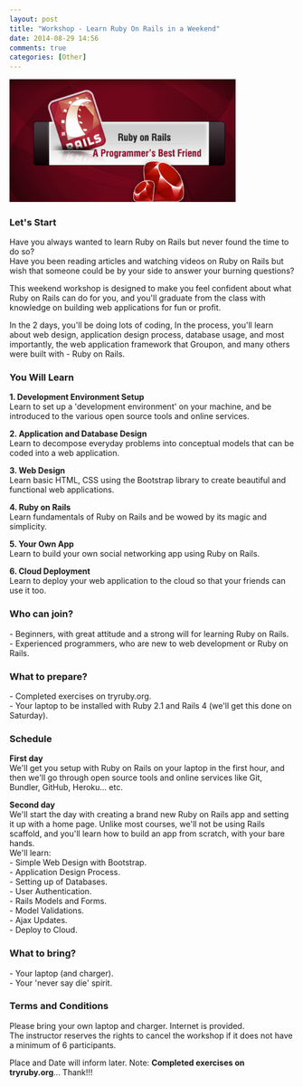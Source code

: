 ```yaml
---
layout: post
title: "Workshop - Learn Ruby On Rails in a Weekend"
date: 2014-08-29 14:56
comments: true
categories: [Other]
---
```


<p>
  <img src="/images/ruby_on_rails.png" width="400" />
</p>

<h3>Let's Start</h3>

<p>
  Have you always wanted to learn Ruby on Rails but never found the time to do so?<br/>
  Have you been reading articles and watching videos on Ruby on Rails but wish that someone could be by your side to answer your burning questions?
</p>

<p>
  This weekend workshop is designed to make you feel confident about what Ruby on Rails can do for you, and you'll graduate from the class with knowledge on building web applications for fun or profit.
</p>

<p>
  In the 2 days, you'll be doing lots of coding, In the process, you'll learn about web design, application design process, database usage, and most importantly, the web application framework that Groupon, and many others were built with - Ruby on Rails.
</p>

<h3>You Will Learn</h3>

<p>
  <strong>1. Development Environment Setup</strong><br/>
  Learn to set up a 'development environment' on your machine, and be introduced to the various open source tools and online services.
</p>

<p>
  <strong>2. Application and Database Design</strong><br/>
  Learn to decompose everyday problems into conceptual models that can be coded into a web application.
</p>

<p>
  <strong>3. Web Design</strong><br/>
  Learn basic HTML, CSS using the Bootstrap library to create beautiful and functional web applications.
</p>

<p>
  <strong>4. Ruby on Rails</strong><br/>
  Learn fundamentals of Ruby on Rails and be wowed by its magic and simplicity.
</p>

<p>
  <strong>5. Your Own App</strong><br/>
  Learn to build your own social networking app using Ruby on Rails.
</p>

<p>
  <strong>6. Cloud Deployment</strong><br/>
  Learn to deploy your web application to the cloud so that your friends can use it too.
</p>

<h3>Who can join?</h3>

<p>
  - Beginners, with great attitude and a strong will for learning Ruby on Rails.<br/>
  - Experienced programmers, who are new to web development or Ruby on Rails.
</p>

<h3>What to prepare?</h3>

<p>
  - Completed exercises on tryruby.org.<br/>
  - Your laptop to be installed with Ruby 2.1 and Rails 4 (we'll get this done on Saturday).
</p>

<h3>Schedule</h3>

<p>
  <strong>First day</strong><br/>
  We'll get you setup with Ruby on Rails on your laptop in the first hour, and then we'll go through open source tools and online services like Git, Bundler, GitHub, Heroku... etc.
</p>

<p>
  <strong>Second day</strong><br/>
  We'll start the day with creating a brand new Ruby on Rails app and setting it up with a home page. Unlike most courses, we'll not be using Rails scaffold, and you'll learn how to build an app from scratch, with your bare hands.<br/>
  We'll learn:<br/>
  - Simple Web Design with Bootstrap.<br/>
  - Application Design Process.<br/>
  - Setting up of Databases.<br/>
  - User Authentication.<br/>
  - Rails Models and Forms.<br/>
  - Model Validations.<br/>
  - Ajax Updates.<br/>
  - Deploy to Cloud.
</p>

<h3>What to bring?</h3>

<p>
  - Your laptop (and charger).<br/>
  - Your 'never say die' spirit.
</p>

<h3>Terms and Conditions</h3>

<p>
  Please bring your own laptop and charger. Internet is provided.<br/>
  The instructor reserves the rights to cancel the workshop if it does not have a minimum of 6 participants. 
</p>

<p>
  Place and Date will inform later. Note: <strong>Completed exercises on tryruby.org</strong>... Thank!!!
</p>
